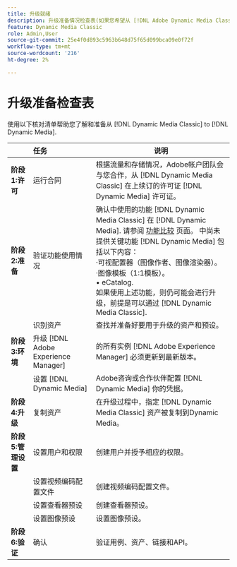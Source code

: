 ```yaml
---
title: 升级就绪
description: 升级准备情况检查表(如果您希望从 [!DNL Adobe Dynamic Media Classic] to [!DNL Dynamic Media] on [!DNL Adobe Experience Manager].
feature: Dynamic Media Classic
role: Admin,User
source-git-commit: 25e4f0d893c5963b648d75f65d099bca09e0f72f
workflow-type: tm+mt
source-wordcount: '216'
ht-degree: 2%

---
```



# 升级准备检查表

使用以下核对清单帮助您了解和准备从 [!DNL Dynamic Media Classic] to [!DNL Dynamic Media].

|  | 任务 | 说明 |
| :--- | :--- | --- |
| **阶段1:许可** | 运行合同 | 根据流量和存储情况，Adobe帐户团队会与您合作，从 [!DNL Dynamic Media Classic] 在上续订的许可证 [!DNL Dynamic Media] 许可证。 |
| **阶段2:准备** | 验证功能使用情况 | 确认中使用的功能 [!DNL Dynamic Media Classic] 在 [!DNL Dynamic Media]. 请参阅 [功能比较](/help/upgrade-feature-comparison.md) 页面。 中尚未提供关键功能 [!DNL Dynamic Media] 包括以下内容：<br>·可视配置器（图像作者、图像渲染器）。<br>·图像模板（1:1模板）。<br>• eCatalog.<br>如果使用上述功能，则仍可能会进行升级，前提是可以通过 [!DNL Dynamic Media Classic]. |
|  | 识别资产 | 查找并准备好要用于升级的资产和预设。 |
| **阶段3:环境** | 升级 [!DNL Adobe Experience Manager] | 的所有实例 [!DNL Adobe Experience Manager] 必须更新到最新版本。 |
|  | 设置 [!DNL Dynamic Media] | Adobe咨询或合作伙伴配置 [!DNL Dynamic Media] 你的凭据。 |
| **阶段4:升级** | 复制资产 | 在升级过程中，指定 [!DNL Dynamic Media Classic] 资产被复制到Dynamic Media。 |
| **阶段5:管理设置** | 设置用户和权限 | 创建用户并授予相应的权限。 |
|  | 设置视频编码配置文件 | 创建视频编码配置文件。 |
|  | 设置查看器预设 | 创建查看器预设。 |
|  | 设置图像预设 | 设置图像预设。 |
| **阶段6:验证** | 确认 | 验证用例、资产、链接和API。 |